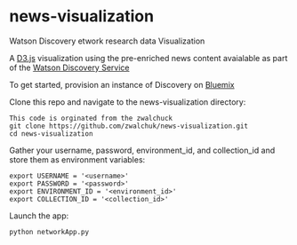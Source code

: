 # news-visualization
Watson Discovery etwork research data Visualization

A [D3.js](https://d3js.org/) visualization using the pre-enriched news content avaialable as part of the [Watson Discovery Service](https://www.ibm.com/watson/developercloud/discovery.html)

To get started, provision an instance of Discovery on [Bluemix](https://console.ng.bluemix.net/)

Clone this repo and navigate to the news-visualization directory:
```
This code is orginated from the zwalchuck
git clone https://github.com/zwalchuk/news-visualization.git
cd news-visualization
```
Gather your username, password, environment_id, and collection_id and store them as environment variables:
```
export USERNAME = '<username>'
export PASSWORD = '<password>'
export ENVIRONMENT_ID = '<environment_id>'
export COLLECTION_ID = '<collection_id>'
```
Launch the app:
```
python networkApp.py
```

